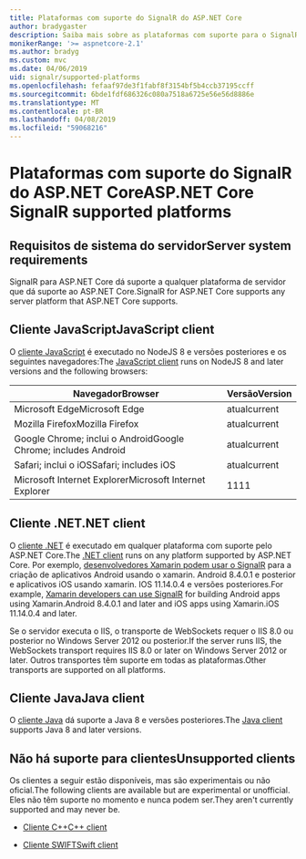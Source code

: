 ```yaml
---
title: Plataformas com suporte do SignalR do ASP.NET Core
author: bradygaster
description: Saiba mais sobre as plataformas com suporte para o SignalR do ASP.NET Core.
monikerRange: '>= aspnetcore-2.1'
ms.author: bradyg
ms.custom: mvc
ms.date: 04/06/2019
uid: signalr/supported-platforms
ms.openlocfilehash: fefaaf97de3f1fabf8f3154bf5b4ccb37195ccff
ms.sourcegitcommit: 6bde1fdf686326c080a7518a6725e56e56d8886e
ms.translationtype: MT
ms.contentlocale: pt-BR
ms.lasthandoff: 04/08/2019
ms.locfileid: "59068216"
---
```

# <a name="aspnet-core-signalr-supported-platforms"></a><span data-ttu-id="acb1a-103">Plataformas com suporte do SignalR do ASP.NET Core</span><span class="sxs-lookup"><span data-stu-id="acb1a-103">ASP.NET Core SignalR supported platforms</span></span>

## <a name="server-system-requirements"></a><span data-ttu-id="acb1a-104">Requisitos de sistema do servidor</span><span class="sxs-lookup"><span data-stu-id="acb1a-104">Server system requirements</span></span>

<span data-ttu-id="acb1a-105">SignalR para ASP.NET Core dá suporte a qualquer plataforma de servidor que dá suporte ao ASP.NET Core.</span><span class="sxs-lookup"><span data-stu-id="acb1a-105">SignalR for ASP.NET Core supports any server platform that ASP.NET Core supports.</span></span>

## <a name="javascript-client"></a><span data-ttu-id="acb1a-106">Cliente JavaScript</span><span class="sxs-lookup"><span data-stu-id="acb1a-106">JavaScript client</span></span>

<span data-ttu-id="acb1a-107">O [cliente JavaScript](https://www.npmjs.com/package/@aspnet/signalr) é executado no NodeJS 8 e versões posteriores e os seguintes navegadores:</span><span class="sxs-lookup"><span data-stu-id="acb1a-107">The [JavaScript client](https://www.npmjs.com/package/@aspnet/signalr) runs on NodeJS 8 and later versions and the following browsers:</span></span>

| <span data-ttu-id="acb1a-108">Navegador</span><span class="sxs-lookup"><span data-stu-id="acb1a-108">Browser</span></span>                         | <span data-ttu-id="acb1a-109">Versão</span><span class="sxs-lookup"><span data-stu-id="acb1a-109">Version</span></span> |
| ------------------------------- | ------- |
| <span data-ttu-id="acb1a-110">Microsoft Edge</span><span class="sxs-lookup"><span data-stu-id="acb1a-110">Microsoft Edge</span></span>                  | <span data-ttu-id="acb1a-111">atual</span><span class="sxs-lookup"><span data-stu-id="acb1a-111">current</span></span> |
| <span data-ttu-id="acb1a-112">Mozilla Firefox</span><span class="sxs-lookup"><span data-stu-id="acb1a-112">Mozilla Firefox</span></span>                 | <span data-ttu-id="acb1a-113">atual</span><span class="sxs-lookup"><span data-stu-id="acb1a-113">current</span></span> |
| <span data-ttu-id="acb1a-114">Google Chrome; inclui o Android</span><span class="sxs-lookup"><span data-stu-id="acb1a-114">Google Chrome; includes Android</span></span> | <span data-ttu-id="acb1a-115">atual</span><span class="sxs-lookup"><span data-stu-id="acb1a-115">current</span></span> |
| <span data-ttu-id="acb1a-116">Safari; inclui o iOS</span><span class="sxs-lookup"><span data-stu-id="acb1a-116">Safari; includes iOS</span></span>            | <span data-ttu-id="acb1a-117">atual</span><span class="sxs-lookup"><span data-stu-id="acb1a-117">current</span></span> |
| <span data-ttu-id="acb1a-118">Microsoft Internet Explorer</span><span class="sxs-lookup"><span data-stu-id="acb1a-118">Microsoft Internet Explorer</span></span>     | <span data-ttu-id="acb1a-119">11</span><span class="sxs-lookup"><span data-stu-id="acb1a-119">11</span></span>      |
 
## <a name="net-client"></a><span data-ttu-id="acb1a-120">Cliente .NET</span><span class="sxs-lookup"><span data-stu-id="acb1a-120">.NET client</span></span>

<span data-ttu-id="acb1a-121">O [cliente .NET](https://www.nuget.org/packages/Microsoft.AspNetCore.SignalR/) é executado em qualquer plataforma com suporte pelo ASP.NET Core.</span><span class="sxs-lookup"><span data-stu-id="acb1a-121">The [.NET client](https://www.nuget.org/packages/Microsoft.AspNetCore.SignalR/) runs on any platform supported by ASP.NET Core.</span></span> <span data-ttu-id="acb1a-122">Por exemplo, [desenvolvedores Xamarin podem usar o SignalR](https://github.com/aspnet/Announcements/issues/305) para a criação de aplicativos Android usando o xamarin. Android 8.4.0.1 e posterior e aplicativos iOS usando xamarin. IOS 11.14.0.4 e versões posteriores.</span><span class="sxs-lookup"><span data-stu-id="acb1a-122">For example, [Xamarin developers can use SignalR](https://github.com/aspnet/Announcements/issues/305) for building Android apps using Xamarin.Android 8.4.0.1 and later and iOS apps using Xamarin.iOS 11.14.0.4 and later.</span></span>

<span data-ttu-id="acb1a-123">Se o servidor executa o IIS, o transporte de WebSockets requer o IIS 8.0 ou posterior no Windows Server 2012 ou posterior.</span><span class="sxs-lookup"><span data-stu-id="acb1a-123">If the server runs IIS, the WebSockets transport requires IIS 8.0 or later on Windows Server 2012 or later.</span></span> <span data-ttu-id="acb1a-124">Outros transportes têm suporte em todas as plataformas.</span><span class="sxs-lookup"><span data-stu-id="acb1a-124">Other transports are supported on all platforms.</span></span>

## <a name="java-client"></a><span data-ttu-id="acb1a-125">Cliente Java</span><span class="sxs-lookup"><span data-stu-id="acb1a-125">Java client</span></span>

<span data-ttu-id="acb1a-126">O [cliente Java](https://search.maven.org/artifact/com.microsoft.aspnet/signalr) dá suporte a Java 8 e versões posteriores.</span><span class="sxs-lookup"><span data-stu-id="acb1a-126">The [Java client](https://search.maven.org/artifact/com.microsoft.aspnet/signalr) supports Java 8 and later versions.</span></span>

## <a name="unsupported-clients"></a><span data-ttu-id="acb1a-127">Não há suporte para clientes</span><span class="sxs-lookup"><span data-stu-id="acb1a-127">Unsupported clients</span></span>

<span data-ttu-id="acb1a-128">Os clientes a seguir estão disponíveis, mas são experimentais ou não oficial.</span><span class="sxs-lookup"><span data-stu-id="acb1a-128">The following clients are available but are experimental or unofficial.</span></span> <span data-ttu-id="acb1a-129">Eles não têm suporte no momento e nunca podem ser.</span><span class="sxs-lookup"><span data-stu-id="acb1a-129">They aren't currently supported and may never be.</span></span>

* [<span data-ttu-id="acb1a-130">Cliente C++</span><span class="sxs-lookup"><span data-stu-id="acb1a-130">C++ client</span></span>](https://github.com/aspnet/SignalR/tree/master/clients/cpp)

* [<span data-ttu-id="acb1a-131">Cliente SWIFT</span><span class="sxs-lookup"><span data-stu-id="acb1a-131">Swift client</span></span>](https://github.com/moozzyk/SignalR-Client-Swift)
